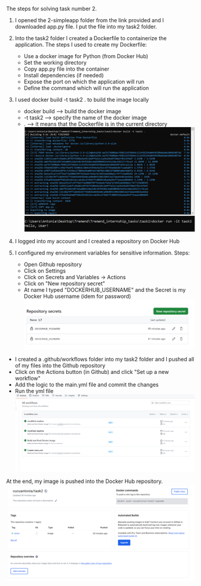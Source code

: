 The steps for solving task number 2. 

1. I opened the 2-simpleapp folder from the link provided and I downloaded app.py file. I put the file into my task2 folder.

2. Into the task2 folder I created a Dockerfile to containerize the application. 
The steps I used to create my Dockerfile:
	- Use a docker image for Python (from Docker Hub)
	- Set the working directory 
	- Copy app.py file into the container
	- Install dependencies (if needed)
	- Expose the port on which the application will run 
	- Define the command which will run the application

3. I used docker build -t task2 . to build the image locally
	- docker build --> build the docker image
	- -t task2     --> specify the name of the docker image 
	- .            --> it means that the Dockerfile is in the current directory
![Build](/task2/Screenshots/task2_docker_build.png)
![Check](/task2/Screenshots/task2_check.png)

4. I logged into my account and I created a repository on Docker Hub

5. I configured my environment variables for sensitive information. Steps:
	- Open Github repository
	- Click on Settings
	- Click on Secrets and Variables -> Actions
	- Click on "New repository secret" 
	- At name I typed "DOCKERHUB_USERNAME" and the Secret is my Docker Hub username 
	  (idem for password)
![Secrets](/task2/Screenshots/secrets.png)

- I created a .github/workflows folder into my task2 folder and I pushed all of my files into the Github repository
- Click on the Actions button (in Github) and click "Set up a new workflow"
- Add the logic to the main.yml file and commit the changes
- Run the yml file
![Workflows](/task2/Screenshots/workflows.png)

At the end, my image is pushed into the Docker Hub repository.
![Final Result](/task2/Screenshots/final_task2.png)